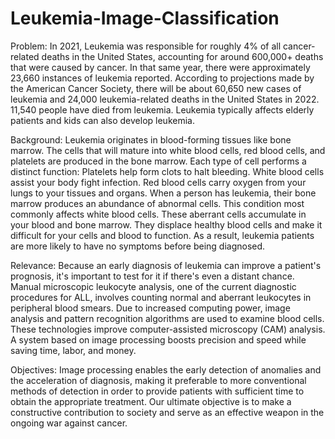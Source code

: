 # Leukemia-Image-Classification

Problem: 
In 2021, Leukemia was responsible for roughly 4% of all cancer-related deaths in the United States, accounting for around 600,000+ deaths that were caused by cancer. In that same year, there were approximately 23,660 instances of leukemia reported. According to projections made by the American Cancer Society, there will be about 60,650 new cases of leukemia and 24,000 leukemia-related deaths in the United States in 2022. 11,540 people have died from leukemia. Leukemia typically affects elderly patients and kids can also develop leukemia.

Background: 
Leukemia originates in blood-forming tissues like bone marrow. The cells that will mature into white blood cells, red blood cells, and platelets are produced in the bone marrow. Each type of cell performs a distinct function: Platelets help form clots to halt bleeding. White blood cells assist your body fight infection. Red blood cells carry oxygen from your lungs to your tissues and organs.
When a person has leukemia, their bone marrow produces an abundance of abnormal cells. This condition most commonly affects white blood cells. These aberrant cells accumulate in your blood and bone marrow. They displace healthy blood cells and make it difficult for your cells and blood to function. As a result, leukemia patients are more likely to have no symptoms before being diagnosed.

Relevance: 
Because an early diagnosis of leukemia can improve a patient's prognosis, it's important to test for it if there's even a distant chance.
Manual microscopic leukocyte analysis, one of the current diagnostic procedures for ALL, involves counting normal and aberrant leukocytes in peripheral blood smears.
Due to increased computing power, image analysis and pattern recognition algorithms are used to examine blood cells. These technologies improve computer-assisted microscopy (CAM) analysis. A system based on image processing boosts precision and speed while saving time, labor, and money.

Objectives: 
Image processing enables the early detection of anomalies and the acceleration of diagnosis, making it preferable to more conventional methods of detection in order to provide patients with sufficient time to obtain the appropriate treatment. Our ultimate objective is to make a constructive contribution to society and serve as an effective weapon in the ongoing war against cancer.
